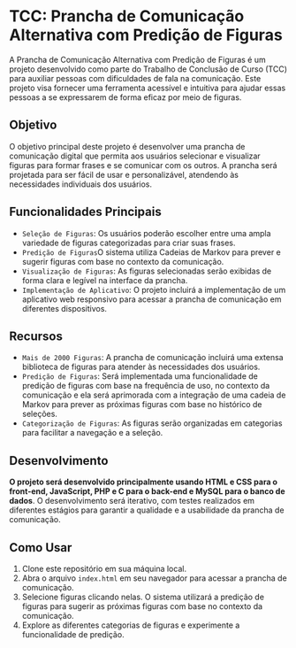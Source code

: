 # TCC: Prancha de Comunicação Alternativa com Predição de Figuras

A Prancha de Comunicação Alternativa com Predição de Figuras é um projeto desenvolvido como parte do Trabalho de Conclusão de Curso (TCC) para auxiliar pessoas com dificuldades de fala na comunicação. Este projeto visa fornecer uma ferramenta acessível e intuitiva para ajudar essas pessoas a se expressarem de forma eficaz por meio de figuras.

## Objetivo

O objetivo principal deste projeto é desenvolver uma prancha de comunicação digital que permita aos usuários selecionar e visualizar figuras para formar frases e se comunicar com os outros. A prancha será projetada para ser fácil de usar e personalizável, atendendo às necessidades individuais dos usuários.

## Funcionalidades Principais

- `Seleção de Figuras`: Os usuários poderão escolher entre uma ampla variedade de figuras categorizadas para criar suas frases.
- `Predição de Figuras`O sistema utiliza Cadeias de Markov para prever e sugerir figuras com base no contexto da comunicação.
- `Visualização de Figuras`: As figuras selecionadas serão exibidas de forma clara e legível na interface da prancha.
- `Implementação de Aplicativo`: O projeto incluirá a implementação de um aplicativo web responsivo para acessar a prancha de comunicação em diferentes dispositivos.

## Recursos

- `Mais de 2000 Figuras`: A prancha de comunicação incluirá uma extensa biblioteca de figuras para atender às necessidades dos usuários.
- `Predição de Figuras`: Será implementada uma funcionalidade de predição de figuras com base na frequência de uso, no contexto da comunicação e ela será aprimorada com a integração de uma cadeia de Markov para prever as próximas figuras com base no histórico de seleções.
- `Categorização de Figuras`: As figuras serão organizadas em categorias para facilitar a navegação e a seleção.

## Desenvolvimento
**O projeto será desenvolvido principalmente usando HTML e CSS para o front-end, JavaScript, PHP e C para o back-end e MySQL para o banco de dados**. O desenvolvimento será iterativo, com testes realizados em diferentes estágios para garantir a qualidade e a usabilidade da prancha de comunicação.

## Como Usar

1. Clone este repositório em sua máquina local.
2. Abra o arquivo `index.html` em seu navegador para acessar a prancha de comunicação.
3. Selecione figuras clicando nelas. O sistema utilizará a predição de figuras para sugerir as próximas figuras com base no contexto da comunicação.
4. Explore as diferentes categorias de figuras e experimente a funcionalidade de predição.
